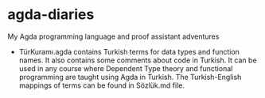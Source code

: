 # agda-diaries
My Agda programming language and proof assistant adventures

* TürKuramı.agda contains Turkish terms for data types and function names. It also contains some comments about code in Turkish. It can be used in any course where Dependent Type theory and functional programming are taught using Agda in Turkish. The Turkish-English mappings of terms can be found in Sözlük.md file.
